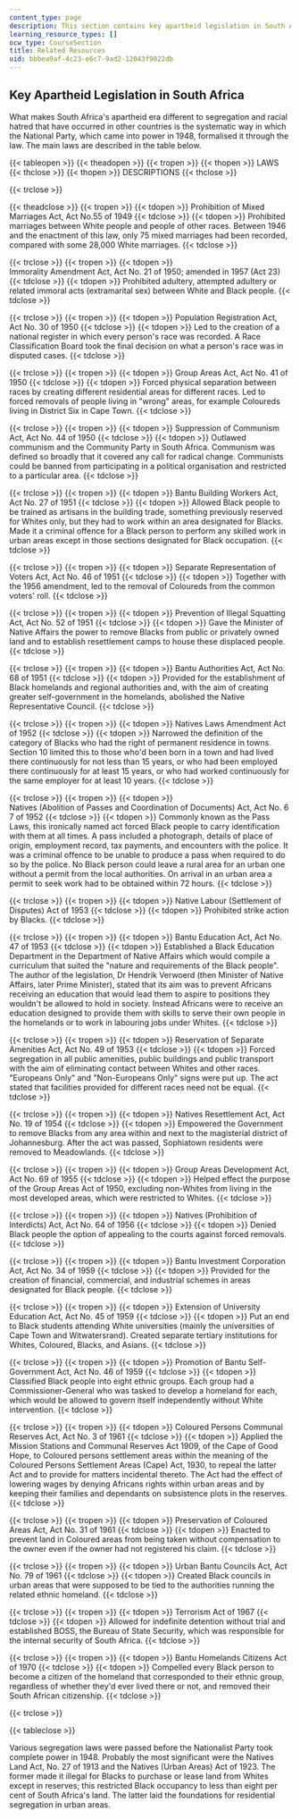 ```yaml
---
content_type: page
description: This section contains key apartheid legislation in South Africa.
learning_resource_types: []
ocw_type: CourseSection
title: Related Resources
uid: bbbea9af-4c23-e6c7-9ad2-12043f9022db
---
```


Key Apartheid Legislation in South Africa 
------------------------------------------

What makes South Africa's apartheid era different to segregation and racial hatred that have occurred in other countries is the systematic way in which the National Party, which came into power in 1948, formalised it through the law. The main laws are described in the table below.

{{< tableopen >}}
{{< theadopen >}}
{{< tropen >}}
{{< thopen >}}
LAWS
{{< thclose >}}
{{< thopen >}}
DESCRIPTIONS
{{< thclose >}}

{{< trclose >}}

{{< theadclose >}}
{{< tropen >}}
{{< tdopen >}}
Prohibition of Mixed Marriages Act, Act No.55 of 1949
{{< tdclose >}}
{{< tdopen >}}
Prohibited marriages between White people and people of other races. Between 1946 and the enactment of this law, only 75 mixed marriages had been recorded, compared with some 28,000 White marriages.
{{< tdclose >}}

{{< trclose >}}
{{< tropen >}}
{{< tdopen >}}
Immorality Amendment Act, Act No. 21 of 1950; amended in 1957 (Act 23) 
{{< tdclose >}}
{{< tdopen >}}
Prohibited adultery, attempted adultery or related immoral acts (extramarital sex) between White and Black people.
{{< tdclose >}}

{{< trclose >}}
{{< tropen >}}
{{< tdopen >}}
Population Registration Act, Act No. 30 of 1950
{{< tdclose >}}
{{< tdopen >}}
Led to the creation of a national register in which every person's race was recorded. A Race Classification Board took the final decision on what a person's race was in disputed cases.
{{< tdclose >}}

{{< trclose >}}
{{< tropen >}}
{{< tdopen >}}
Group Areas Act, Act No. 41 of 1950
{{< tdclose >}}
{{< tdopen >}}
Forced physical separation between races by creating different residential areas for different races. Led to forced removals of people living in "wrong" areas, for example Coloureds living in District Six in Cape Town.
{{< tdclose >}}

{{< trclose >}}
{{< tropen >}}
{{< tdopen >}}
Suppression of Communism Act, Act No. 44 of 1950
{{< tdclose >}}
{{< tdopen >}}
Outlawed communism and the Community Party in South Africa. Communism was defined so broadly that it covered any call for radical change. Communists could be banned from participating in a political organisation and restricted to a particular area.
{{< tdclose >}}

{{< trclose >}}
{{< tropen >}}
{{< tdopen >}}
Bantu Building Workers Act, Act No. 27 of 1951
{{< tdclose >}}
{{< tdopen >}}
Allowed Black people to be trained as artisans in the building trade, something previously reserved for Whites only, but they had to work within an area designated for Blacks. Made it a criminal offence for a Black person to perform any skilled work in urban areas except in those sections designated for Black occupation.
{{< tdclose >}}

{{< trclose >}}
{{< tropen >}}
{{< tdopen >}}
Separate Representation of Voters Act, Act No. 46 of 1951
{{< tdclose >}}
{{< tdopen >}}
Together with the 1956 amendment, led to the removal of Coloureds from the common voters' roll.
{{< tdclose >}}

{{< trclose >}}
{{< tropen >}}
{{< tdopen >}}
Prevention of Illegal Squatting Act, Act No. 52 of 1951
{{< tdclose >}}
{{< tdopen >}}
Gave the Minister of Native Affairs the power to remove Blacks from public or privately owned land and to establish resettlement camps to house these displaced people.
{{< tdclose >}}

{{< trclose >}}
{{< tropen >}}
{{< tdopen >}}
Bantu Authorities Act, Act No. 68 of 1951
{{< tdclose >}}
{{< tdopen >}}
Provided for the establishment of Black homelands and regional authorities and, with the aim of creating greater self-government in the homelands, abolished the Native Representative Council.
{{< tdclose >}}

{{< trclose >}}
{{< tropen >}}
{{< tdopen >}}
Natives Laws Amendment Act of 1952
{{< tdclose >}}
{{< tdopen >}}
Narrowed the definition of the category of Blacks who had the right of permanent residence in towns. Section 10 limited this to those who'd been born in a town and had lived there continuously for not less than 15 years, or who had been employed there continuously for at least 15 years, or who had worked continuously for the same employer for at least 10 years.
{{< tdclose >}}

{{< trclose >}}
{{< tropen >}}
{{< tdopen >}}
Natives (Abolition of Passes and Coordination of Documents) Act, Act No. 67 of 1952
{{< tdclose >}}
{{< tdopen >}}
Commonly known as the Pass Laws, this ironically named act forced Black people to carry identification with them at all times. A pass included a photograph, details of place of origin, employment record, tax payments, and encounters with the police. It was a criminal offence to be unable to produce a pass when required to do so by the police. No Black person could leave a rural area for an urban one without a permit from the local authorities. On arrival in an urban area a permit to seek work had to be obtained within 72 hours.
{{< tdclose >}}

{{< trclose >}}
{{< tropen >}}
{{< tdopen >}}
Native Labour (Settlement of Disputes) Act of 1953
{{< tdclose >}}
{{< tdopen >}}
Prohibited strike action by Blacks.
{{< tdclose >}}

{{< trclose >}}
{{< tropen >}}
{{< tdopen >}}
Bantu Education Act, Act No. 47 of 1953
{{< tdclose >}}
{{< tdopen >}}
Established a Black Education Department in the Department of Native Affairs which would compile a curriculum that suited the "nature and requirements of the Black people". The author of the legislation, Dr Hendrik Verwoerd (then Minister of Native Affairs, later Prime Minister), stated that its aim was to prevent Africans receiving an education that would lead them to aspire to positions they wouldn't be allowed to hold in society. Instead Africans were to receive an education designed to provide them with skills to serve their own people in the homelands or to work in labouring jobs under Whites.
{{< tdclose >}}

{{< trclose >}}
{{< tropen >}}
{{< tdopen >}}
Reservation of Separate Amenities Act, Act No. 49 of 1953
{{< tdclose >}}
{{< tdopen >}}
Forced segregation in all public amenities, public buildings and public transport with the aim of eliminating contact between Whites and other races. "Europeans Only" and "Non-Europeans Only" signs were put up. The act stated that facilities provided for different races need not be equal.
{{< tdclose >}}

{{< trclose >}}
{{< tropen >}}
{{< tdopen >}}
Natives Resettlement Act, Act No. 19 of 1954
{{< tdclose >}}
{{< tdopen >}}
Empowered the Government to remove Blacks from any area within and next to the magisterial district of Johannesburg. After the act was passed, Sophiatown residents were removed to Meadowlands.
{{< tdclose >}}

{{< trclose >}}
{{< tropen >}}
{{< tdopen >}}
Group Areas Development Act, Act No. 69 of 1955
{{< tdclose >}}
{{< tdopen >}}
Helped effect the purpose of the Group Areas Act of 1950, excluding non-Whites from living in the most developed areas, which were restricted to Whites.
{{< tdclose >}}

{{< trclose >}}
{{< tropen >}}
{{< tdopen >}}
Natives (Prohibition of Interdicts) Act, Act No. 64 of 1956
{{< tdclose >}}
{{< tdopen >}}
Denied Black people the option of appealing to the courts against forced removals.
{{< tdclose >}}

{{< trclose >}}
{{< tropen >}}
{{< tdopen >}}
Bantu Investment Corporation Act, Act No. 34 of 1959
{{< tdclose >}}
{{< tdopen >}}
Provided for the creation of financial, commercial, and industrial schemes in areas designated for Black people.
{{< tdclose >}}

{{< trclose >}}
{{< tropen >}}
{{< tdopen >}}
Extension of University Education Act, Act No. 45 of 1959
{{< tdclose >}}
{{< tdopen >}}
Put an end to Black students attending White universities (mainly the universities of Cape Town and Witwatersrand). Created separate tertiary institutions for Whites, Coloured, Blacks, and Asians.
{{< tdclose >}}

{{< trclose >}}
{{< tropen >}}
{{< tdopen >}}
Promotion of Bantu Self-Government Act, Act No. 46 of 1959
{{< tdclose >}}
{{< tdopen >}}
Classified Black people into eight ethnic groups. Each group had a Commissioner-General who was tasked to develop a homeland for each, which would be allowed to govern itself independently without White intervention.
{{< tdclose >}}

{{< trclose >}}
{{< tropen >}}
{{< tdopen >}}
Coloured Persons Communal Reserves Act, Act No. 3 of 1961
{{< tdclose >}}
{{< tdopen >}}
Applied the Mission Stations and Communal Reserves Act 1909, of the Cape of Good Hope, to Coloured persons settlement areas within the meaning of the Coloured Persons Settlement Areas (Cape) Act, 1930, to repeal the latter Act and to provide for matters incidental thereto. The Act had the effect of lowering wages by denying Africans rights within urban areas and by keeping their families and dependants on subsistence plots in the reserves.
{{< tdclose >}}

{{< trclose >}}
{{< tropen >}}
{{< tdopen >}}
Preservation of Coloured Areas Act, Act No. 31 of 1961
{{< tdclose >}}
{{< tdopen >}}
Enacted to prevent land in Coloured areas from being taken without compensation to the owner even if the owner had not registered his claim.
{{< tdclose >}}

{{< trclose >}}
{{< tropen >}}
{{< tdopen >}}
Urban Bantu Councils Act, Act No. 79 of 1961
{{< tdclose >}}
{{< tdopen >}}
Created Black councils in urban areas that were supposed to be tied to the authorities running the related ethnic homeland.
{{< tdclose >}}

{{< trclose >}}
{{< tropen >}}
{{< tdopen >}}
Terrorism Act of 1967
{{< tdclose >}}
{{< tdopen >}}
Allowed for indefinite detention without trial and established BOSS, the Bureau of State Security, which was responsible for the internal security of South Africa.
{{< tdclose >}}

{{< trclose >}}
{{< tropen >}}
{{< tdopen >}}
Bantu Homelands Citizens Act of 1970
{{< tdclose >}}
{{< tdopen >}}
Compelled every Black person to become a citizen of the homeland that corresponded to their ethnic group, regardless of whether they'd ever lived there or not, and removed their South African citizenship.
{{< tdclose >}}

{{< trclose >}}

{{< tableclose >}}

Various segregation laws were passed before the Nationalist Party took complete power in 1948. Probably the most significant were the Natives Land Act, No. 27 of 1913 and the Natives (Urban Areas) Act of 1923. The former made it illegal for Blacks to purchase or lease land from Whites except in reserves; this restricted Black occupancy to less than eight per cent of South Africa's land. The latter laid the foundations for residential segregation in urban areas.
